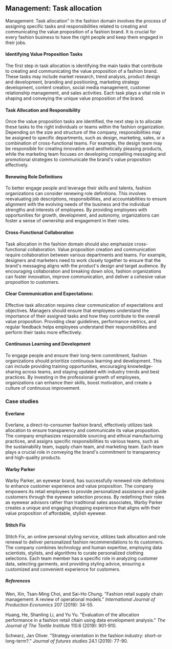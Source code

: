 ﻿## Management: Task allocation

Management: Task allocation" in the fashion domain involves the process of assigning specific tasks and responsibilities related to creating and communicating the value proposition of a fashion brand. It is crucial for every fashion business to have the right people and keep them engaged in their jobs.

#### Identifying Value Proposition Tasks

The first step in task allocation is identifying the main tasks that contribute to creating and communicating the value proposition of a fashion brand. These tasks may include market research, trend analysis, product design and development, branding and positioning, marketing strategy development, content creation, social media management, customer relationship management, and sales activities. Each task plays a vital role in shaping and conveying the unique value proposition of the brand.

#### Task Allocation and Responsibility

Once the value proposition tasks are identified, the next step is to allocate these tasks to the right individuals or teams within the fashion organization. Depending on the size and structure of the company, responsibilities may be assigned to specific departments, such as design, marketing, sales, or a combination of cross-functional teams. For example, the design team may be responsible for creating innovative and aesthetically pleasing products, while the marketing team focuses on developing compelling messaging and promotional strategies to communicate the brand's value proposition effectively.

#### Renewing Role Definitions

To better engage people and leverage their skills and talents, fashion organizations can consider renewing role definitions. This involves reevaluating job descriptions, responsibilities, and accountabilities to ensure alignment with the evolving needs of the business and the individual strengths and interests of employees. By providing employees with opportunities for growth, development, and autonomy, organizations can foster a sense of ownership and engagement in their roles.

#### Cross-Functional Collaboration

Task allocation in the fashion domain should also emphasize cross-functional collaboration. Value proposition creation and communication require collaboration between various departments and teams. For example, designers and marketers need to work closely together to ensure that the brand's messaging aligns with the product's design and target audience. By encouraging collaboration and breaking down silos, fashion organizations can foster innovation, improve communication, and deliver a cohesive value proposition to customers.

#### Clear Communication and Expectations:

Effective task allocation requires clear communication of expectations and objectives. Managers should ensure that employees understand the importance of their assigned tasks and how they contribute to the overall value proposition. Providing clear guidelines, performance metrics, and regular feedback helps employees understand their responsibilities and perform their tasks more effectively.

#### Continuous Learning and Development

To engage people and ensure their long-term commitment, fashion organizations should prioritize continuous learning and development. This can include providing training opportunities, encouraging knowledge-sharing across teams, and staying updated with industry trends and best practices. By investing in the professional growth of employees, organizations can enhance their skills, boost motivation, and create a culture of continuous improvement.

### Case studies

#### Everlane

Everlane, a direct-to-consumer fashion brand, effectively utilizes task allocation to ensure transparency and communicate its value proposition. The company emphasizes responsible sourcing and ethical manufacturing practices, and assigns specific responsibilities to various teams, such as the sustainability team, supply chain team, and marketing team. Each team plays a crucial role in conveying the brand's commitment to transparency and high-quality products.

#### Warby Parker

Warby Parker, an eyewear brand, has successfully renewed role definitions to enhance customer experience and value proposition. The company empowers its retail employees to provide personalized assistance and guide customers through the eyewear selection process. By redefining their roles as eyewear advisors rather than traditional sales associates, Warby Parker creates a unique and engaging shopping experience that aligns with their value proposition of affordable, stylish eyewear.

#### Stitch Fix

Stitch Fix, an online personal styling service, utilizes task allocation and role renewal to deliver personalized fashion recommendations to its customers. The company combines technology and human expertise, employing data scientists, stylists, and algorithms to curate personalized clothing selections. Each team member has a specific role in analyzing customer data, selecting garments, and providing styling advice, ensuring a customized and convenient experience for customers.

##### References

Wen, Xin, Tsan-Ming Choi, and Sai-Ho Chung. "Fashion retail supply chain management: A review of operational models." _International Journal of Production Economics_ 207 (2019): 34-55.

Huang, He, Shanling Li, and Yu Yu. "Evaluation of the allocation performance in a fashion retail chain using data envelopment analysis." _The Journal of The Textile Institute_ 110.6 (2019): 901-910.

Schwarz, Jan Oliver. "Strategy orientation in the fashion industry: short-or long-term?." _Journal of futures studies_ 24.1 (2019): 77-90.

